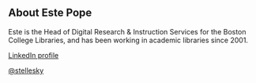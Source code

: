 ## About Este Pope

Este is the Head of Digital Research & Instruction Services for the Boston College Libraries, and has been working in academic libraries since 2001. 

[LinkedIn profile](https://www.linkedin.com/profile/public-profile-settings?trk=prof-edit-edit-public_profile)

[@stellesky](https://twitter.com/stellesky)